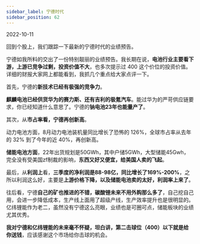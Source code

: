 ```yaml
---
sidebar_label: 宁德时代
sidebar_position: 62
---
```


2022-10-11

回到个股上，我们跟踪一下最新的宁德时代的业绩预告。

宁德如我所料的交出了一份特别靓丽的业绩预告。我长期在说，**电池行业主要看下游，上游已竞争过剩，投资价值不大**，也多次提示过 400 这个价位的投资价值。详细的财报大家网上都能看到，我抓几个重点给大家点评一下。

首先，宁德的**新技术已经有极强的竞争力**。

**麒麟电池已经供货华为的赛力斯、还有吉利的极氪汽车**。能过华为的严苛供应链要求，你已经知道什么意思了。宁德的**钠电池23年也能量产了**。

其次，从**市占率看，宁德再创新高**。

动力电池方面，8月动力电池装机量同比增长了恐怖的  126%，全球市占率从去年的 32% 到了今年的近 40%，再创新高。

**储能电池方面**，22年出货规划是50GWh，其中户储5GWh，大型储能45Gwh，完全没有受美国zf制裁的影响，**东西又好又便宜，给美国人卖的飞起**。

最后，从**利润上**看，**三季度的净利润是88-98亿，同比增长了169%-200%**，之所以利润这么好，主要是**上游价格下降，以及储能电池卖的太好，利润率上来了**。

往后看，宁德**自己的矿也推进的不错，碳酸锂未来不用外购那么多了**，自己挖自己用，会进一步降低成本，生产线上面用了超级产线，生产效率提升也是很明显的。亿纬锂能作为老二，虽然没有宁德这么亮眼，业绩也是可圈可点，储能板块的业绩尤其优秀。

**我对宁德和亿纬锂能的未来毫不怀疑，坦白讲，第二击球位（400）以下就是给你送钱**，应该感谢这个市场给你击球的机会。